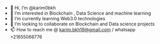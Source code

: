 - 👋 Hi, I’m @karim0bkh
- 👀 I’m interested in Blockchain , Data Science and machine learning
- 🌱 I’m currently learning Web3.0 technologies 
- 💞️ I’m looking to collaborate on Blockchain and Data science projects
- 📫 How to reach me @ karim.bkh19@gmail.com / whatsapp +21655066776
